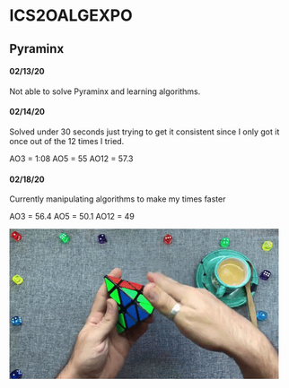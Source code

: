# **ICS2OALGEXPO**
## Pyraminx
#### 02/13/20
Not able to solve Pyraminx and learning algorithms.
#### 02/14/20
Solved under 30 seconds just trying to get it consistent since I only got it once out of the 12 times I tried.

AO3 = 1:08          AO5 = 55          AO12 = 57.3

#### 02/18/20
Currently manipulating algorithms to make my times faster

AO3 = 56.4         AO5 =  50.1         AO12 = 49




![](Images/Stock%20images/giphy.gif)
